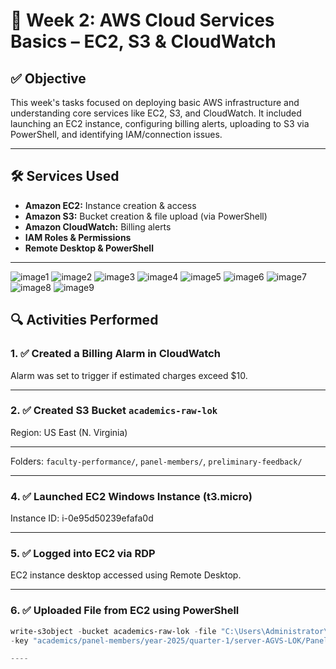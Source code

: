 # 📅 Week 2: AWS Cloud Services Basics – EC2, S3 & CloudWatch

## ✅ Objective
This week's tasks focused on deploying basic AWS infrastructure and understanding core services like EC2, S3, and CloudWatch. It included launching an EC2 instance, configuring billing alerts, uploading to S3 via PowerShell, and identifying IAM/connection issues.

---

## 🛠️ Services Used
- **Amazon EC2:** Instance creation & access
- **Amazon S3:** Bucket creation & file upload (via PowerShell)
- **Amazon CloudWatch:** Billing alerts
- **IAM Roles & Permissions**
- **Remote Desktop & PowerShell**

---
![image1](https://github.com/user-attachments/assets/efe27225-701f-49ca-a478-986b88a2c2dc)
![image2](https://github.com/user-attachments/assets/d7368b41-4ae4-4023-91a7-f8b2121c752f)
![image3](https://github.com/user-attachments/assets/b09e4742-b870-4545-8bcc-11b31cbc9ba7)
![image4](https://github.com/user-attachments/assets/54c0bb64-8468-4ea6-86b6-4e22cef7441d)
![image5](https://github.com/user-attachments/assets/92b4ff22-32d2-40a1-8cd9-45bdfb052f6f)
![image6](https://github.com/user-attachments/assets/3b4b2cd2-9234-4e0a-9cfa-fe4f2506eb97)
![image7](https://github.com/user-attachments/assets/445c33e9-919f-4d39-95b3-0dc6d2acb20a)
![image8](https://github.com/user-attachments/assets/18113c87-a6a3-4ec5-9e84-83d7761e23b8)
![image9](https://github.com/user-attachments/assets/02680cd4-97b9-4dde-b203-0e25657c3ce1)

## 🔍 Activities Performed

### 1. ✅ Created a Billing Alarm in CloudWatch  
Alarm was set to trigger if estimated charges exceed $10.

---

### 2. ✅ Created S3 Bucket `academics-raw-lok`  
Region: US East (N. Virginia)

---

Folders: `faculty-performance/`, `panel-members/`, `preliminary-feedback/`

---

### 4. ✅ Launched EC2 Windows Instance (t3.micro)  
Instance ID: i-0e95d50239efafa0d

---

### 5. ✅ Logged into EC2 via RDP  
EC2 instance desktop accessed using Remote Desktop.

---

### 6. ✅ Uploaded File from EC2 using PowerShell  
```powershell
write-s3object -bucket academics-raw-lok -file "C:\Users\Administrator\Documents\Panel-members.csv" `
-key "academics/panel-members/year-2025/quarter-1/server-AGVS-LOK/Panel-members.csv"

----

